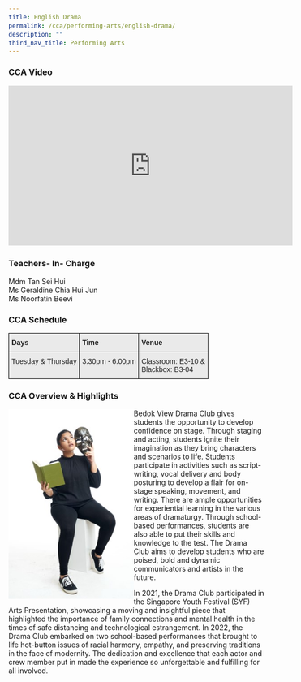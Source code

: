 ```yaml
---
title: English Drama
permalink: /cca/performing-arts/english-drama/
description: ""
third_nav_title: Performing Arts
---
```

### CCA Video

<div class="bp-youtube">

<iframe width="560" height="315" src="https://www.youtube.com/embed/ocS6mK6_8Fs" title="YouTube video player" frameborder="0" allow="accelerometer; autoplay; clipboard-write; encrypted-media; gyroscope; picture-in-picture" allowfullscreen=""></iframe>

</div>

### Teachers- In- Charge

Mdm Tan Sei Hui <br>
Ms Geraldine Chia Hui Jun <br>
Ms Noorfatin Beevi


### CCA Schedule

<style type="text/css">
.tg  {border-collapse:collapse;border-spacing:0;}
.tg td{border-color:black;border-style:solid;border-width:1px;font-family:Arial, sans-serif;font-size:14px;
  overflow:hidden;padding:10px 5px;word-break:normal;}
.tg th{border-color:black;border-style:solid;border-width:1px;font-family:Arial, sans-serif;font-size:14px;
  font-weight:normal;overflow:hidden;padding:10px 5px;word-break:normal;}
.tg .tg-y7qa{background-color:#EAEAEA;color:#222;text-align:left;vertical-align:top}
.tg .tg-rj1p{background-color:#EAEAEA;color:#222;font-weight:bold;text-align:left;vertical-align:top}
</style>
<table class="tg">
<thead>
  <tr>
    <th class="tg-rj1p">Days</th>
    <th class="tg-rj1p">Time</th>
    <th class="tg-rj1p">Venue</th>
  </tr>
</thead>
<tbody>
  <tr>
    <td class="tg-y7qa">Tuesday &amp; Thursday</td>
    <td class="tg-y7qa">3.30pm - 6.00pm</td>
    <td class="tg-y7qa">Classroom: E3-10 &amp;  <br>Blackbox: B3-04</td>
  </tr>
</tbody>
</table>


### CCA Overview &amp; Highlights

<img src="/images/English_Drama_01.jpg" style="width:49%" align="left">
Bedok View Drama Club gives students the opportunity to develop confidence on stage. Through staging and acting, students ignite their imagination as they bring characters and scenarios to life. Students participate in activities such as script-writing, vocal delivery and body posturing to develop a flair for on-stage speaking, movement, and writing. There are ample opportunities for experiential learning in the various areas of dramaturgy. Through school-based performances, students are also able to put their skills and knowledge to the test. The Drama Club aims to develop students who are poised, bold and dynamic communicators and artists in the future.

In 2021, the Drama Club participated in the Singapore Youth Festival (SYF) Arts Presentation, showcasing a moving and insightful piece that highlighted the importance of family connections and mental health in the times of safe distancing and technological estrangement. In 2022, the Drama Club embarked on two school-based performances that brought to life hot-button issues of racial harmony, empathy, and preserving traditions in the face of modernity. The dedication and excellence that each actor and crew member put in made the experience so unforgettable and fulfilling for all involved.